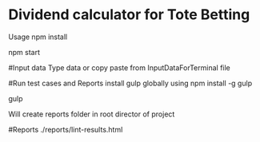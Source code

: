 # Dividend calculator for Tote Betting

Usage
npm install

npm start

#Input data
Type data or copy paste from  InputDataForTerminal file


#Run test cases and Reports
install gulp globally using
npm install -g gulp

gulp

Will create reports folder in root director of project

#Reports
./reports/lint-results.html



